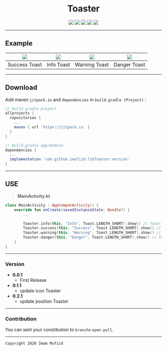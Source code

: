 <h1 align="center">
    Toaster
</h1>

<p align="center">
    <a><img src="https://img.shields.io/badge/Version-0.2.1-brightgreen.svg?style=flat"></a>
    <a><img src="https://img.shields.io/badge/ID-imufiid-blue.svg?style=flat"></a>
    <a><img src="https://img.shields.io/badge/Java-Suport-green?logo=java&style=flat"></a>
    <a><img src="https://img.shields.io/badge/Koltin-Suport-green?logo=kotlin&style=flat"></a>
    <a href="https://github.com/imufiid"><img src="https://img.shields.io/github/followers/imufiid?label=follow&style=social"></a>
    <br>
</p>

---

## Example
|![](https://raw.githubusercontent.com/imufiid/libToaster/master/screenshoot/IMG_20201123_153624.jpg)|![](https://raw.githubusercontent.com/imufiid/libToaster/master/screenshoot/IMG_20201123_153613.jpg)|![](https://raw.githubusercontent.com/imufiid/libToaster/master/screenshoot/IMG_20201123_153556.jpg)|![](https://raw.githubusercontent.com/imufiid/libToaster/master/screenshoot/IMG_20201123_153546.jpg)|
|--|--|--|--|
|Success Toast|Info Toast|Warning Toast|Danger Toast|


---
## Download
Add maven `jitpack.io` and `dependencies` in `build.gradle (Project)` :
```gradle
// build.gradle project
allprojects {
  repositories {
    ...
    maven { url 'https://jitpack.io' }
  }
}

// build.gradle app/module
dependencies {
  ...
  implementation 'com.github.imufiid:libToaster:version'
}
```
---
## USE
> **MainActivity.kt**
```kotlin
class MainActivity : AppCompatActivity() {
    override fun onCreate(savedInstanceState: Bundle?) {
        ...

        Toaster.info(this, "Info", Toast.LENGTH_SHORT).show() // Toast Info
        Toaster.success(this, "Success", Toast.LENGTH_SHORT).show() // Toast Success
        Toaster.warning(this, "Warning", Toast.LENGTH_SHORT).show() // Toast Warning
        Toaster.danger(this, "Danger", Toast.LENGTH_SHORT).show() // Toast Danger
    }
}
```

---


### Version
- **0.0.1**
  - First Release
- **0.1.1**
  - update icon Toaster
- **0.2.1**
  - update position Toaster
---

### Contribution
You can sent your constibution to `branche` `open-pull`.

---

```
Copyright 2020 Imam Mufiid
```